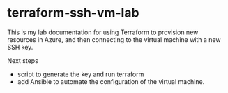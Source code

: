 # terraform-ssh-vm-lab

This is my lab documentation for using Terraform to provision new resources in Azure, and then connecting to the virtual machine with a new SSH key.

Next steps
- script to generate the key and run terraform
- add Ansible to automate the configuration of the virtual machine.
